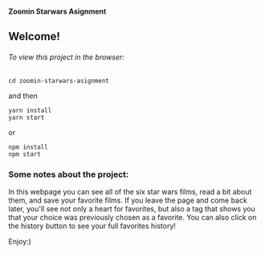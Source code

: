 #### Zoomin Starwars Asignment

## Welcome! 

###### To view this project in the browser:
```
cd zoomin-starwars-asignment
```

and then

```
yarn install
yarn start
```

or 

```
npm install
npm start
```

### Some notes about the project: 

In this webpage you can see all of the six star wars films, read a bit about them, and save your favorite films. If you leave the page and come back later, you'll see not only a heart for favorites, but also a tag that shows you that your choice was previously chosen as a favorite. You can also click on the history button to see your full favorites history! 

Enjoy:)